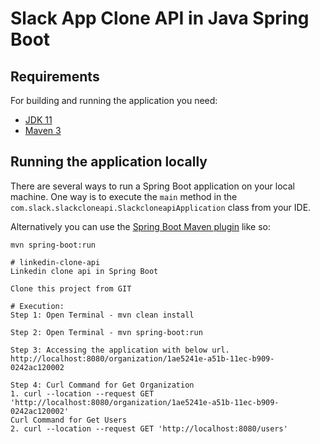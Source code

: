 # Slack App Clone API in Java Spring Boot

## Requirements

For building and running the application you need:

- [JDK 11](https://www.oracle.com/be/java/technologies/javase/jdk11-archive-downloads.html)
- [Maven 3](https://maven.apache.org)

## Running the application locally

There are several ways to run a Spring Boot application on your local machine.
One way is to execute the `main` method in the `com.slack.slackcloneapi.SlackcloneapiApplication` class from your IDE.

Alternatively you can use the [Spring Boot Maven plugin](https://docs.spring.io/spring-boot/docs/current/reference/html/build-tool-plugins-maven-plugin.html) like so:

```shell
mvn spring-boot:run

# linkedin-clone-api
Linkedin clone api in Spring Boot

Clone this project from GIT

# Execution:
Step 1: Open Terminal - mvn clean install

Step 2: Open Terminal - mvn spring-boot:run

Step 3: Accessing the application with below url.  
http://localhost:8080/organization/1ae5241e-a51b-11ec-b909-0242ac120002

Step 4: Curl Command for Get Organization
1. curl --location --request GET 'http://localhost:8080/organization/1ae5241e-a51b-11ec-b909-0242ac120002'
Curl Command for Get Users
2. curl --location --request GET 'http://localhost:8080/users'
